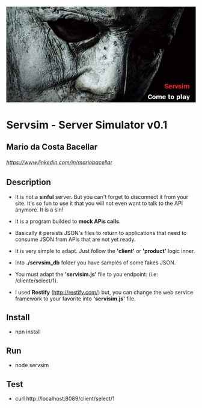 ![Servsim](logo.jpg)

# Servsim - Server Simulator v0.1 
## Mario da Costa Bacellar
###### https://www.linkedin.com/in/mariobacellar

## Description
- It is not a <b>sinful</b> server. But you can't forget to disconnect it from your site. It's so fun to use it that you will not even want to talk to the API anymore. It is a sin!<p>
- It is a program builded to <b>mock APis calls</b>.<p>
- Basically it persists JSON's files to return to applications that need to consume JSON from APIs that are not yet ready.<p>
- It is very simple to adapt. Just follow the <b>'client'</b> or <b>'product'</b> logic inner.<p>
- Into <b>./servsim_db</b> folder you have samples of some fakes JSON.<p>
- You must adapt the <b>'servisim.js'</b> file to you endpoint: (i.e: /cliente/select/1).<p>
- I used <b>Restify</b> (http://restify.com/) but, you can change the web service framework to your favorite into <b>'servisim.js'</b> file.<p>



## Install
- npn install

## Run
- node servsim

## Test
- curl http://localhost:8089/client/select/1
